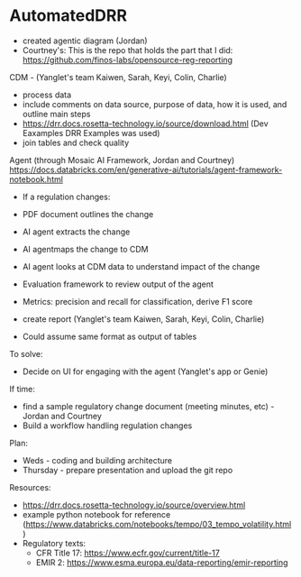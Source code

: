 # AutomatedDRR
- created agentic diagram (Jordan)
- Courtney's: This is the repo that holds the part that I did: 
https://github.com/finos-labs/opensource-reg-reporting

CDM - (Yanglet's team Kaiwen, Sarah, Keyi, Colin, Charlie)
- process data
- include comments on data source, purpose of data, how it is used, and outline main steps
- https://drr.docs.rosetta-technology.io/source/download.html (Dev Eaxamples DRR Examples was used)
- join tables and check quality

Agent (through Mosaic AI Framework, Jordan and Courtney)
https://docs.databricks.com/en/generative-ai/tutorials/agent-framework-notebook.html
- If a regulation changes:
- PDF document outlines the change
- AI agent extracts the change
- AI agentmaps the change to CDM
- AI agent looks at CDM data to understand impact of the change
- Evaluation framework to review output of the agent
- Metrics: precision and recall for classification, derive F1 score

- create report (Yanglet's team Kaiwen, Sarah, Keyi, Colin, Charlie)
- Could assume same format as output of tables

To solve:
- Decide on UI for engaging with the agent (Yanglet's app or Genie)

If time:
- find a sample regulatory change document (meeting minutes, etc) - Jordan and Courtney
- Build a workflow handling regulation changes

Plan:
- Weds - coding and building architecture
- Thursday - prepare presentation and upload the git repo

Resources:
- https://drr.docs.rosetta-technology.io/source/overview.html
- example python notebook for reference (https://www.databricks.com/notebooks/tempo/03_tempo_volatility.html)
- Regulatory texts:
  - CFR Title 17: https://www.ecfr.gov/current/title-17
  - EMIR 2: https://www.esma.europa.eu/data-reporting/emir-reporting
